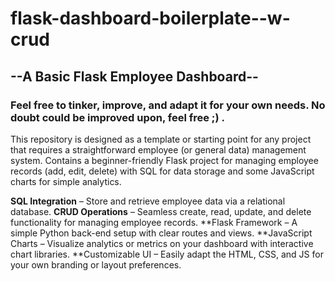 # flask-dashboard-boilerplate--w-crud
## --A Basic Flask Employee Dashboard-- 
### **Feel free to tinker, improve, and adapt it for your own needs. No doubt could be improved upon, feel free ;) .**
This repository is designed as a template or starting point for any project that requires a straightforward employee (or general data) management system.
Contains a beginner-friendly Flask project for managing employee records (add, edit, delete) with SQL for data storage and some JavaScript charts for simple analytics.

**SQL Integration** – Store and retrieve employee data via a relational database.
**CRUD Operations** – Seamless create, read, update, and delete functionality for managing employee records.
**Flask Framework – A simple Python back-end setup with clear routes and views.
**JavaScript Charts – Visualize analytics or metrics on your dashboard with interactive chart libraries.
**Customizable UI – Easily adapt the HTML, CSS, and JS for your own branding or layout preferences.
